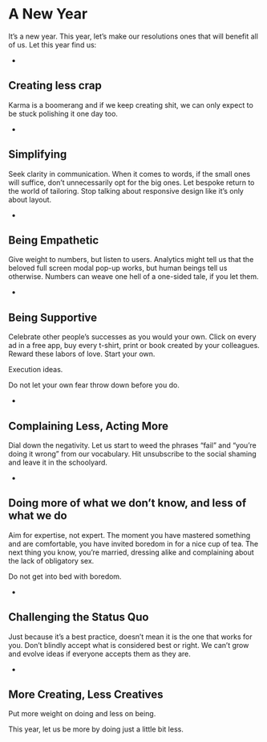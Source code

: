 

# A New Year

It’s a new year. This year, let’s make our resolutions ones that will benefit all of us. Let this year
find us: 

 *   

## Creating less crap

 Karma is a boomerang and if we keep creating shit, we can only expect to be stuck polishing it one day
too.

 *  

## Simplifying

 Seek clarity in communication. When it comes to words, if the small ones will suffice, don’t unnecessarily
opt for the big ones.  Let bespoke return to the world of tailoring. Stop talking about responsive design like
it’s only about layout.

 *  

## Being Empathetic

Give weight to numbers, but listen to users. Analytics might tell us that the beloved full screen modal pop-up
works, but human beings tell us otherwise. Numbers can weave one hell of a one-sided tale, if you let them.


 *  

## Being Supportive

Celebrate other people’s successes as you would your own. Click on every ad in a free app, buy every
t-shirt, print or book created by your colleagues. Reward these labors of love. Start your own. 

Execution  ideas. 

Do not let your own fear throw down before you do.

 *  

## Complaining Less, Acting More

Dial down the negativity. Let us start to weed the phrases “fail” and “you’re doing it wrong” from
our vocabulary. Hit unsubscribe to the social shaming and leave it in the schoolyard.

 *  

## Doing more of what we don’t know, and less of what we do 

Aim for expertise, not expert. The moment you have mastered something and are comfortable, you have invited
boredom in for a nice cup of tea. The next thing you know, you’re married, dressing alike and complaining
about the lack of obligatory sex.

Do not get into bed with boredom.

 *  

## Challenging the Status Quo

Just because it’s a best practice, doesn’t mean it is the one that works for you. Don’t blindly accept
what is considered best or right. We can’t grow and evolve ideas if everyone accepts them as they
are.

 *  

## More Creating, Less Creatives

Put more weight on doing and less on being. 

This year, let us be more by doing just a little bit less.